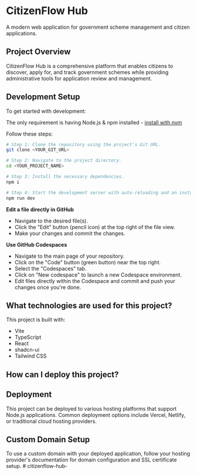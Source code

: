 # CitizenFlow Hub

A modern web application for government scheme management and citizen applications.

## Project Overview

CitizenFlow Hub is a comprehensive platform that enables citizens to discover, apply for, and track government schemes while providing administrative tools for application review and management.

## Development Setup

To get started with development:

The only requirement is having Node.js & npm installed - [install with nvm](https://github.com/nvm-sh/nvm#installing-and-updating)

Follow these steps:

```sh
# Step 1: Clone the repository using the project's Git URL.
git clone <YOUR_GIT_URL>

# Step 2: Navigate to the project directory.
cd <YOUR_PROJECT_NAME>

# Step 3: Install the necessary dependencies.
npm i

# Step 4: Start the development server with auto-reloading and an instant preview.
npm run dev
```

**Edit a file directly in GitHub**

- Navigate to the desired file(s).
- Click the "Edit" button (pencil icon) at the top right of the file view.
- Make your changes and commit the changes.

**Use GitHub Codespaces**

- Navigate to the main page of your repository.
- Click on the "Code" button (green button) near the top right.
- Select the "Codespaces" tab.
- Click on "New codespace" to launch a new Codespace environment.
- Edit files directly within the Codespace and commit and push your changes once you're done.

## What technologies are used for this project?

This project is built with:

- Vite
- TypeScript
- React
- shadcn-ui
- Tailwind CSS

## How can I deploy this project?

## Deployment

This project can be deployed to various hosting platforms that support Node.js applications. Common deployment options include Vercel, Netlify, or traditional cloud hosting providers.

## Custom Domain Setup

To use a custom domain with your deployed application, follow your hosting provider's documentation for domain configuration and SSL certificate setup.
#   c i t i z e n f l o w - h u b -  
 